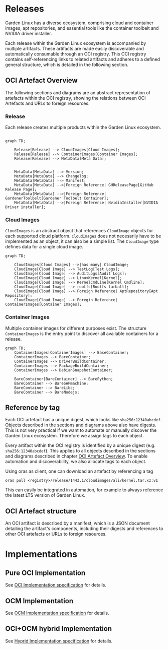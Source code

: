 # Releases

Garden Linux has a diverse ecosystem, comprising cloud and container images, apt repositories, and essential tools like the container toolbelt and NVIDIA driver installer. 

Each release within the Garden Linux ecosystem is accompanied by multiple artifacts. 
These artifacts are made easily discoverable and automatically consumable through an OCI registry. 
This OCI registry contains self-referencing links to related artifacts and adheres to a defined general structure, which is detailed in the following section.



## OCI Artefact Overview

The following sections and diagrams are an abstract representation of artefacts within the OCI registry,
showing the relations between OCI Artefacts and URLs to foreign resources.

### Release
Each release creates multiple products within the Garden Linux ecosystem. 
```mermaid

graph TD;

    Release[Release] --> CloudImages[Cloud Images];
    Release[Release] --> ContainerImages[Container Images];
    Release[Release] --> MetaData[Meta Data];


    MetaData[MetaData] --> Version;
    MetaData[MetaData] --> Changelog;
    MetaData[MetaData] --> Manifest;
    MetaData[MetaData] -->|Foreign Reference| GHReleasePage[GitHub Release Page];
    MetaData[MetaData] -->|Foreign Reference| GardenerToolbelt[Gardener Toolbelt Container];
    MetaData[MetaData] -->|Foreign Reference| NvidiaInstaller[NVIDIA Driver installer];

```


### Cloud Images 
`CloudImages` is an abstract object that references `CloudImage` objects for each supported cloud platform.
`CloudImages` does not necesarily have to be implemented as an object, it can also be a simple list.
The `CloudImage` type defines data for a single cloud image.


```mermaid
graph TD;

    CloudImages[Cloud Images] -->|has many| CloudImage;
    CloudImage[Cloud Image] --> TestLog[Test Logs];
    CloudImage[Cloud Image] --> AuditLogs[Audit Logs];
    CloudImage[Cloud Image] --> LinuxKernel[Kernel];
    CloudImage[Cloud Image] --> KernelCmdLine[Kernel Cmdline];
    CloudImage[Cloud Image] --> rootfs[Rootfs tarball];
    CloudImage[Cloud Image] -->|Foreign Reference| AptRepository[Apt Repository];
    CloudImage[Cloud Image] -->|Foregin Reference| ContainerImages[Container Images];

```



### Container Images

Multiple container images for different purposes exist.
The structure `ContainerImages` is the entry point to discover all available containers for a release.

```mermaid
graph TD;
    ContainerImages[ContainerImages] --> BaseContainer;
    ContainerImages --> BareContainer;
    ContainerImages --> DriverBuildContainer;
    ContainerImages --> PackageBuildContainer;
    ContainerImages --> DebianSnapshotContainer;

    BareContainer[BareContainer] --> BarePython;
    BareContainer --> BareSAPmachine;
    BareContainer --> BareLibc;
    BareContainer --> BareNodejs;
```


## Reference by tag

Each OCI artefact has a unique digest, which looks like `sha256:12340abcdef`. 
Objects described in the sections and diagrams above also have digests. 
This is not very practical if we want to automate or manually discover the Garden Linux ecosystem. 
Therefore we assign tags to each object. 

Every artifact within the OCI registry is identified by a unique digest (e.g. `sha256:12340abcdef`). 
This applies to all objects described in the sections and diagrams described in chapter [OCI Artefact Overview](#oci-artefact-overview).
To enable automation and discoverability, we also allocate tags to each object. 

Using oras as client, one can download an artefact by referencing a tag
```
oras pull <registry>/release/1443.1/cloudimages/ali/kernel.tar.xz:v1
```

This can easily be integrated in automation, for example to always reference the latest LTS version of Garden Linux.


## OCI Artefact structure

An OCI artifact is described by a manifest,
which is a JSON document detailing the artifact's components,
including their digests and references to other OCI artefacts or URLs to foreign resources.



# Implementations


## Pure OCI Implementation
See [OCI Implementation specification](oci-implementation-specification.md) for details.

## OCM Implementation 

See [OCM Implementation specification](ocm-implementation-specification.md) for details.



## OCI+OCM hybrid Implementation 


See [Hyprid Implementation specification](hybrid-implementation-specification.md) for details.
